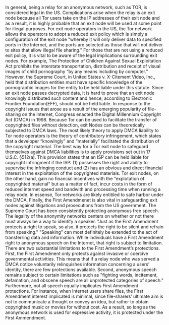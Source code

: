 In general, being a relay for an anonymous network, such as TOR, is considered legal in the US. Complications arise when the relay is an exit node because all Tor users take on the IP addresses of their exit node and as a result, it is highly probable that an exit node will be used at some point for illegal purposes.
For exit node operators in the US, the Tor network allows the operators to adopt a reduced exit policy which is simply a configuration of the exit node "whereby it will only deliver data to specified ports in the Internet, and the ports are selected as those that will not deliver to sites that allow illegal file sharing." For those that are not using a reduced exit policy, it is vital to be aware of the legal implications surrounding exit nodes.
For example, The Protection of Children Against Sexual Exploitation Act prohibits the interstate transportation, distribution and receipt of visual images of child pornography “by any means including by computer.” However, the Supreme Court, in United States v. X-Citement Video, Inc., held that distribution entities must have specific knowledge of the pornographic images for the entity to be held liable under this statute. Since an exit node passes decrypted data, it is hard to prove that an exit node knowingly distributed such content and hence, according to Electronic Frontier Foundation(EFF), should not be held liable. 
In response to the copyright issues that arose as a result of the emerging popularity of file-sharing on the Internet, Congress enacted the Digital Millennium Copyright Act (DMCA) in 1998. Because Tor can be used to facilitate the transfer of copyrighted files without detection, exit Nodes can be theoretically subjected to DMCA laws. The most likely theory to apply DMCA liability to Tor node operators is the theory of contributory infringement, which states that a developer “knowingly” and “materially” facilitated the distribution of the copyright material. The best way for a Tor exit node to safeguard themselves against DMCA liabilities is to apply provisions set out in 17 U.S.C. §512(a). This provision states that an ISP can be held liable for copyright infringment if the ISP: (1) possesses the right and ability to supervise the infringing conduct and (2) has an obvious and direct financial interest in the exploitation of the copyrighted materials. Tor exit nodes, on the other hand, gain no financial incentives with the "explotation of copyrighted material" but as a matter of fact, incur costs in the form of reduced internet speed and bandwith and processing time when running a relay node. In essense, Tor networks are likely entitiled to safe harbor under the DMCA. 
Finally, the First Amendmenet is also vital in safeguarding exit nodes against litigations and prosecutions from the US government. The Supreme Court has been consistently protecting anonymous free speech. The legality of the anonymity networks centers on whether or not there must always be a way to identify a speaker. "Just as the First Amendment protects a right to speak, so also, it protects the right to be silent and refrain from speaking." "Speaking" can most definitely be extended to the act of transferring data and information. While individuals have a First Amendment right to anonymous speech on the Internet, that right is subject to limitation. There are two substantial limitations to the First Amendment’s protections. First, the First Amendment only protects against invasive or coercive governmental activities. This means that if a relay node who was served a DMCA notice voluntarily relinquishes information concerning a users’ identity, there are few protections available. Second,  anonymous speech remains subject to certain limitations such as "fighting words, incitement, defamation, and obscene speech are all unprotected categories of speech." Furthermore, not all speech equally implicates First Amendment protections. For instance, when Internet users share files, the First Amendment interest implicated is minimal, since file-sharers’ ultimate aim is not to communicate a thought or convey an idea, but rather to obtain copyrighted music or movies for without cost. As a result, so long as the anonymous network is used for expressive activity, it is protected under the First Ammendment.
